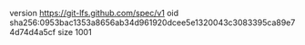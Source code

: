 version https://git-lfs.github.com/spec/v1
oid sha256:0953bac1353a8656ab34d961920dcee5e1320043c3083395ca89e74d74d4a5cf
size 1001
